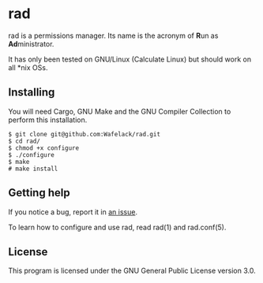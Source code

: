 # rad

rad is a permissions manager.
Its name is the acronym of **R**un as **Ad**ministrator.

It has only been tested on GNU/Linux (Calculate Linux) but should work on all \*nix OSs.

## Installing

You will need Cargo, GNU Make and the GNU Compiler Collection to perform this installation.

```
$ git clone git@github.com:Wafelack/rad.git
$ cd rad/
$ chmod +x configure
$ ./configure
$ make
# make install
```

## Getting help

If you notice a bug, report it in [an issue](https://github.com/wafelack/rad/issues/new).

To learn how to configure and use rad, read rad(1) and rad.conf(5).

## License

This program is licensed under the GNU General Public License version 3.0.
